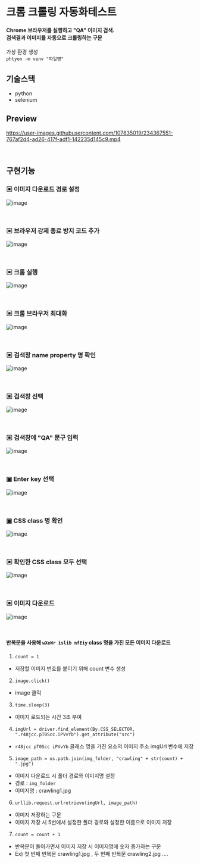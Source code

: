 # 크롬 크롤링 자동화테스트

#### Chrome 브라우저를 실행하고 "QA" 이미지 검색. <br/> 검색결과 이미지를 자동으로 크롤링하는 구문

가상 환경 생성 </br>
`phtyon -m venv "파일명"`

## 기술스택

- python
- selenium

## Preview


https://user-images.githubusercontent.com/107835019/234367551-767af2d4-ad26-417f-adf1-142235d145c9.mp4


<br/>


## 구현기능

### ▣ 이미지 다운로드 경로 설정
![image](https://user-images.githubusercontent.com/107835019/234354983-847a658d-6bc2-4213-b590-d690b24296c6.png)

<br/>


### ▣ 브라우저 강제 종료 방지 코드 추가

![image](https://user-images.githubusercontent.com/107835019/234358509-b49ffefc-053a-468f-9fd1-620ab69b543d.png)

<br/>


### ▣ 크롬 실행

![image](https://user-images.githubusercontent.com/107835019/234358742-4d82e0c1-2b79-4daa-b2b3-40e3b6c99f0e.png)

<br/>

### ▣ 크롬 브라우저 최대화

![image](https://user-images.githubusercontent.com/107835019/234359119-45bbcfd7-e685-48a7-a8e6-521e82c95cab.png)

<br/>


### ▣ 검색창 name property 명 확인

![image](https://user-images.githubusercontent.com/107835019/234079334-15bf0f12-3965-46d2-9b68-00b6ca89a394.png)

<br/>


### ▣ 검색창 선택

![image](https://user-images.githubusercontent.com/107835019/234359416-270e73da-4274-4027-ba48-ec34635a7f92.png)

<br/>


### ▣ 검색창에 "QA" 문구 입력

![image](https://user-images.githubusercontent.com/107835019/234359554-7b594f02-9bbe-40c0-adce-9fad8175685b.png)

<br/>


### ▣ Enter key 선택

![image](https://user-images.githubusercontent.com/107835019/234359720-ce571790-88ce-40a5-8f47-ceab454e8451.png)

<br/>


### ▣ CSS class 명 확인

![image](https://user-images.githubusercontent.com/107835019/234360574-abf8f933-bb22-423e-a3d0-969ac7413d88.png)

<br/>


### ▣ 확인한 CSS class 모두 선택

![image](https://user-images.githubusercontent.com/107835019/234360867-3217389b-b62c-4bd5-810c-96d4572cdaa8.png)

<br/>

### ▣ 이미지 다운로드

![image](https://user-images.githubusercontent.com/107835019/234361310-287680ab-583e-43a3-bc52-18e3566f022b.png)

<br/>

#### 반복문을 사용해 `wXeWr islib nfEiy` class 명을 가진 모든 이미지 다운로드

1. ```count = 1``` <br/>
 - 저장할 이미지 번호를 붙이기 위해 count 변수 생성 <br/>
  
2. ```image.click()``` <br/>
 - image 클릭 <br/>

3. ```time.sleep(3)``` <br/>
 - 이미지 로드되는 시간 3초 부여 <br/>

4. ```imgUrl = driver.find_element(By.CSS_SELECTOR, ".r48jcc.pT0Scc.iPVvYb").get_attribute("src")``` <br/>
 - `r48jcc pT0Scc iPVvYb` 클래스 명을 가진 요소의 이미지 주소 imgUrl 변수에 저장 <br/>

5. ```image_path = os.path.join(img_folder, "crawling" + str(count) + ".jpg")``` <br/>
 - 이미지 다운로드 시 폴더 경로와 이미지명 설정 <br/>
 - 경로 : `img_folder`
 - 이미지명 : crawling1.jpg <br/>

6. ```urllib.request.urlretrieve(imgUrl, image_path)``` <br/>
 - 이미지 저장하는 구문
 - 이미지 저장 시 5번에서 설정한 폴더 경로와 설정한 이름으로 이미지 저장

7. ```count = count + 1``` <br/>
 - 반복문이 돌아가면서 이미지 저장 시 이미지명에 숫자 증가하는 구문
 - Ex) 첫 번째 반복문 crawling1.jpg , 두 번째 반복문 crawling2.jpg ....

